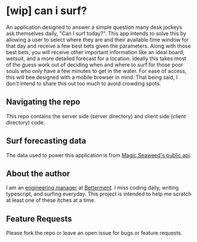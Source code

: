 # [wip] can i surf?

An application designed to answer a simple question many desk jockeys ask themselves daily, "Can I surf today?". This app intends to solve this by allowing a user to select where they are and their available time window for that day and receive a few best bets given the parameters. Along with those best bets, you will receive other important information like an ideal board, wetsuit, and a more detailed forecast for a location. Ideally this takes most of the guess work out of deciding when and where to surf for those poor souls who only have a few minutes to get in the water. For ease of access, this will bee designed with a mobile browser in mind. That being said, I don't intend to share this out too much to avoid crowding spots.

## Navigating the repo

This repo contains the server side (server directory) and client side (client directory) code.

## Surf forecasting data

The data used to power this application is from [Magic Seaweed's public api](https://magicseaweed.com/docs/developers/59/api/9905/).

## About the author

I am an [engineering manager](https://github.com/phantomphildius/manager-readme) at [Betterment](https://betterment.com). I miss coding daily, writing typescript, and surfing everyday. This project is intended to help me scratch at least one of these itches at a time.

## Feature Requests

Please fork the repo or leave an open issue for bugs or feature requests.
